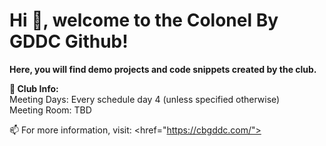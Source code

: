 # Hi 👋,  welcome to the Colonel By GDDC Github!

**Here, you will find demo projects and code snippets created by the club.** 

**🌱 Club Info:**
<br>
Meeting Days: Every schedule day 4 (unless specified otherwise)
<br>
Meeting Room: TBD

📫 For more information, visit: <href="https://cbgddc.com/">


<!--
**ColonelByGDDC/ColonelByGDDC** is a ✨ _special_ ✨ repository because its `README.md` (this file) appears on your GitHub profile.

Here are some ideas to get you started:

- 🔭 I’m currently working on ...
- 🌱 I’m currently learning ...
- 👯 I’m looking to collaborate on ...
- 🤔 I’m looking for help with ...
- 💬 Ask me about ...
- 📫 How to reach me: ...
- 😄 Pronouns: ...
- ⚡ Fun fact: ...
-->
